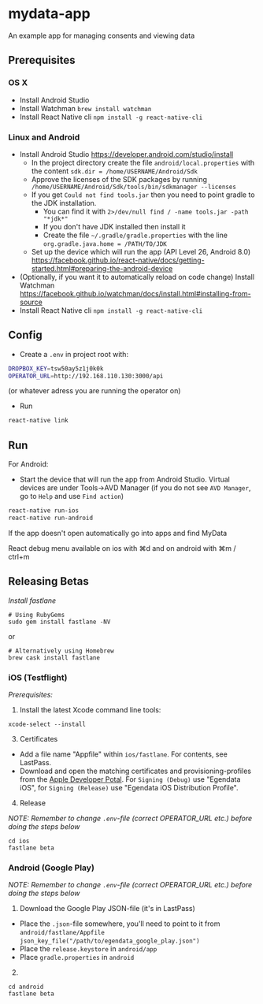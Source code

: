 # mydata-app

An example app for managing consents and viewing data

## Prerequisites

### OS X

- Install Android Studio
- Install Watchman `brew install watchman`
- Install React Native cli `npm install -g react-native-cli`

### Linux and Android

* Install Android Studio https://developer.android.com/studio/install
  * In the project directory create the file `android/local.properties` with the content `sdk.dir = /home/USERNAME/Android/Sdk`
  * Approve the licenses of the SDK packages by running ` /home/USERNAME/Android/Sdk/tools/bin/sdkmanager --licenses`
  * If you get `Could not find tools.jar` then you need to point gradle to the JDK installation.
    * You can find it with `2>/dev/null find / -name tools.jar -path "*jdk*"`
    * If you don't have JDK installed then install it
    * Create the file `~/.gradle/gradle.properties` with the line `org.gradle.java.home = /PATH/TO/JDK`
  * Set up the device which will run the app (API Level 26, Android 8.0) https://facebook.github.io/react-native/docs/getting-started.html#preparing-the-android-device
* (Optionally, if you want it to automatically reload on code change) Install Watchman https://facebook.github.io/watchman/docs/install.html#installing-from-source
* Install React Native cli `npm install -g react-native-cli`

## Config

- Create a `.env` in project root with:

```bash
DROPBOX_KEY=tsw50ay5z1j0k0k
OPERATOR_URL=http://192.168.110.130:3000/api
```

(or whatever adress you are running the operator on)

- Run

```bash
react-native link
```

## Run

For Android:

* Start the device that will run the app from Android Studio. Virtual devices are under Tools->AVD Manager (if you do not see `AVD Manager`, go to `Help` and use `Find action`)

```bash
react-native run-ios
react-native run-android
```

If the app doesn't open automatically go into apps and find MyData

React debug menu available on ios with ⌘d and on android with ⌘m / ctrl+m

## Releasing Betas

*Install fastlane*

```
# Using RubyGems
sudo gem install fastlane -NV
```
or

```
# Alternatively using Homebrew
brew cask install fastlane
```

### iOS (Testflight)

*Prerequisites:*

1. Install the latest Xcode command line tools:

`xcode-select --install`

3. Certificates

- Add a file name "Appfile" within `ios/fastlane`. For contents, see LastPass.
- Download and open the matching certificates and provisioning-profiles from the [Apple Developer Potal](developer.apple.com). For `Signing (Debug)` use "Egendata iOS", for  `Signing (Release)` use "Egendata iOS Distribution Profile".


4. Release

*NOTE: Remember to change `.env`-file (correct OPERATOR_URL etc.) before doing the steps below*

```
cd ios
fastlane beta
```

### Android (Google Play)

*NOTE: Remember to change `.env`-file (correct OPERATOR_URL etc.) before doing the steps below*

1. Download the Google Play JSON-file (it's in LastPass)
  - Place the `.json`-file somewhere, you'll need to point to it from `android/fastlane/Appfile`
    `json_key_file("/path/to/egendata_google_play.json")` 
  - Place the `release.keystore` in `android/app`
  - Place `gradle.properties` in `android`
  
2. 
```
cd android
fastlane beta
```

